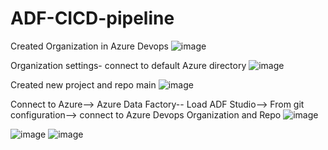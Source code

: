 # ADF-CICD-pipeline
Created Organization in Azure Devops
![image](https://github.com/user-attachments/assets/93905ec3-f669-4f83-a53b-e591e6c8f5dd)

Organization settings- connect to default Azure directory
![image](https://github.com/user-attachments/assets/6c47406f-4924-4539-b722-87fe5319506f)

Created new project and repo main
![image](https://github.com/user-attachments/assets/7078bf63-2af1-4945-98ba-e23d2898282f)

Connect to Azure--> Azure Data Factory-- Load ADF Studio--> From git configuration--> connect to Azure Devops Organization and Repo
![image](https://github.com/user-attachments/assets/432e559b-a2f9-40e6-bfdc-16546de2de13)

![image](https://github.com/user-attachments/assets/dd3b06d2-44d0-40d1-9121-92601ba1db3a) ![image](https://github.com/user-attachments/assets/30fb3e79-b4c9-4dc9-8223-71af3adf23bb)


